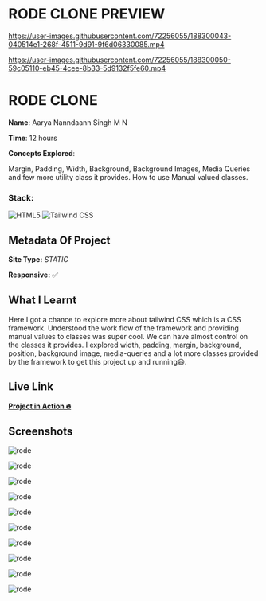 # RODE CLONE PREVIEW

https://user-images.githubusercontent.com/72256055/188300043-040514e1-268f-4511-9d91-9f6d06330085.mp4

https://user-images.githubusercontent.com/72256055/188300050-59c05110-eb45-4cee-8b33-5d9132f5fe60.mp4

# RODE CLONE

**Name**: Aarya Nanndaann Singh M N

**Time**:  12 hours

**Concepts Explored**:

 Margin, Padding, Width, Background, Background Images, Media Queries and few more utility class it provides. How to use Manual valued classes. 

### **Stack**:

![HTML5](https://img.shields.io/badge/-HTML5-orange)
![Tailwind CSS](https://img.shields.io/badge/-Tailwind_CSS-blue)



## Metadata Of Project
**Site Type:** *STATIC*

**Responsive:** ✅

## What I Learnt

Here I got a chance to explore more about tailwind CSS which is a CSS framework. Understood the work flow of the framework and providing manual values to classes was super cool. We can have almost control on the classes it provides. I explored width, padding, margin, background, position, background image, media-queries and a lot more classes provided by the framework to get this project up and running😃.

## Live Link
**[Project in Action 🔥](https://rode-aarya.netlify.app/)**


## Screenshots

![rode](./screenshots/rode.png)

![rode](./screenshots/rode3.png)

![rode](./screenshots/rode2.png)

![rode](./screenshots/rode4.png)

![rode](./screenshots/rode5.png)

![rode](./screenshots/rodem.png)

![rode](./screenshots/rodem1.png)

![rode](./screenshots/rodem2.png)

![rode](./screenshots/rodef.png)

![rode](./screenshots/rodef2.png)